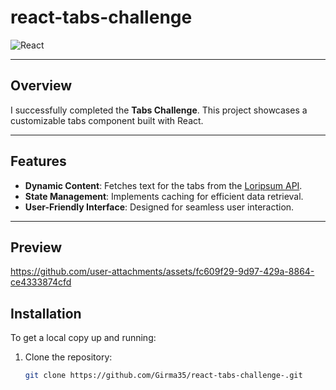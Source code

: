 # react-tabs-challenge

![React](https://img.shields.io/badge/React-18.2.0-blue?logo=react&logoColor=white)

---

## Overview

I successfully completed the **Tabs Challenge**. This project showcases a customizable tabs component built with React.

---

## Features

- **Dynamic Content**: Fetches text for the tabs from the [Loripsum API](https://loripsum.net/).
- **State Management**: Implements caching for efficient data retrieval.
- **User-Friendly Interface**: Designed for seamless user interaction.

---

## Preview



https://github.com/user-attachments/assets/fc609f29-9d97-429a-8864-ce4333874cfd



## Installation

To get a local copy up and running:

1. Clone the repository:
   ```bash
   git clone https://github.com/Girma35/react-tabs-challenge-.git

